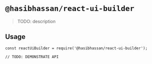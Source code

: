 # `@hasibhassan/react-ui-builder`

> TODO: description

## Usage

```
const reactUiBuilder = require('@hasibhassan/react-ui-builder');

// TODO: DEMONSTRATE API
```
